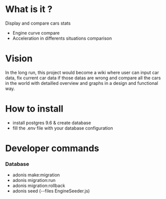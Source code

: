 # What is it ?

Display and compare cars stats

- Engine curve compare
- Acceleration in differents situations comparison


# Vision

In the long run, this project would become a wiki where user can input car data, fix current car data if those datas are wrong and compare all the cars in the world with detailled overview and graphs in a design and functional way.

# How to install

- install postgres 9.6 & create database
- fill the .env file with your database configuration

# Developer commands

### Database
- adonis make:migration
- adonis migration:run
- adonis migration:rollback
- adonis seed (--files EngineSeeder.js)
